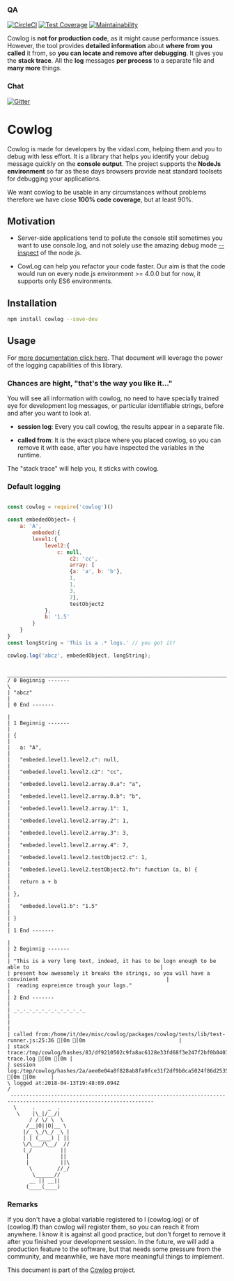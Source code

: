 <!--- destination qa rewrite begin -->
### QA
[![CircleCI](https://circleci.com/gh/vidaxl-com/cowlog/tree/master.svg?style=svg)](https://circleci.com/gh/vidaxl-com/cowlog/tree/master)
[![Test Coverage](https://api.codeclimate.com/v1/badges/d3fce811aecbe5c73ffb/test_coverage)](https://codeclimate.com/github/vidaxl-com/cowlog/test_coverage)
[![Maintainability](https://api.codeclimate.com/v1/badges/d3fce811aecbe5c73ffb/maintainability)](https://codeclimate.com/github/vidaxl-com/cowlog/maintainability)
<!--- 
[![Known Vulnerabilities](https://snyk.io/test/github/vidaxl-com/cowlog/badge.svg?targetFile=package.json)](https://snyk.io/test/github/vidaxl-com/cowlog?targetFile=package.json)
[![FOSSA Status](https://app.fossa.io/api/projects/git%2Bgithub.com%2Fvidaxl-com%2Fcowlog.svg?type=shield)](https://app.fossa.io/projects/git%2Bgithub.com%2Fvidaxl-com%2Fcowlog?ref=badge_shield)
[![Greenkeeper badge](https://badges.greenkeeper.io/vidaxl-com/cowlog.svg)](https://greenkeeper.io/)
-->
<!--- destination qa rewrite end -->

Cowlog is **not for production code**, as it might cause performance issues. However, the tool provides **detailed information** about **where from you called** it from, so **you can locate and remove after debugging**. It gives you the **stack trace**. All the **log** messages **per process** to a separate file and **many more** things.
<!--- source chat rewrite begin -->
### Chat
[![Gitter](https://badges.gitter.im/Join%20Chat.svg)](https://gitter.im/cowlog/Lobby)
<!--- source chat rewrite end -->
# Cowlog


Cowlog is made for developers by the vidaxl.com, helping them and you to debug with less effort. It is a library that helps you identify your debug message quickly
on the **console output**. The project supports the
**NodeJs environment** so far as these days browsers provide neat standard
toolsets for debugging your applications.

We want cowlog to be usable in any circumstances without problems therefore we
have close **100% code coverage**, but at least 90%.


## Motivation

- Server-side applications tend to pollute the console still sometimes you want
to use console.log, and not solely use the amazing debug mode
[--inspect](https://nodejs.org/en/docs/inspector/)
of the node.js.

- CowLog can help you refactor your code faster. Our aim is that the code would run on every node.js environment >= 4.0.0 
but for now, it supports only ES6 environments.

## Installation
```bash
npm install cowlog --save-dev
```

## Usage
For [more documentation click here](https://github.com/vidaxl-com/cowlog/blob/master/packages/cowlog/documentation/logging_functionality.md).
That document will leverage the power of the logging capabilities of this
library.

<!--- example begin -->
### Chances are hight, "that's the way you like it..."
You will see all information with cowlog, no need to have
specially trained eye for development log messages, or particular identifiable
strings, before and after you want to look at.

- **session log**: Every you call cowlog, the results appear in a
separate file. 

- **called from**: It is the exact place where you placed cowlog, so you can
remove it with ease, after you have inspected the variables in the
runtime.

The "stack trace" will help you, it sticks with cowlog.

### Default logging

```javascript

const cowlog = require('cowlog')()

const embededObject= {
    a: 'A',
        embeded:{
        level1:{
            level2:{
                c: null,
                    c2: 'cc',
                    array: [
                    {a: 'a', b: 'b'},
                    1,
                    1,
                    3,
                    7],
                    testObject2
            },
            b: '1.5'
        }
    }
}
const longString = 'This is a .* logs.' // you got it!

cowlog.log('abcz', embededObject, longString);

```


```
 ____________________________________________________________________________________________________________________
/ 0 Beginnig -------                                                                                                 \
| "abcz"                                                                                                             |
| 0 End -------   
                                                                                                   |
| 1 Beginnig -------                                                                                                 |
| {                                                                                                                  |
|   a: "A",                                                                                                          |
|   "embeded.level1.level2.c": null,                                                                                 |
|   "embeded.level1.level2.c2": "cc",                                                                                |
|   "embeded.level1.level2.array.0.a": "a",                                                                          |
|   "embeded.level1.level2.array.0.b": "b",                                                                          |
|   "embeded.level1.level2.array.1": 1,                                                                              |
|   "embeded.level1.level2.array.2": 1,                                                                              |
|   "embeded.level1.level2.array.3": 3,                                                                              |
|   "embeded.level1.level2.array.4": 7,                                                                              |
|   "embeded.level1.level2.testObject2.c": 1,                                                                        |
|   "embeded.level1.level2.testObject2.fn": function (a, b) {                                                        |
|   return a + b                                                                                                     |
| },                                                                                                                 |
|   "embeded.level1.b": "1.5"                                                                                        |
| }                                                                                                                  |
| 1 End -------      
                                                                                                |
| 2 Beginnig -------                                                                                                 |
| "This is a very long text, indeed, it has to be logn enough to be able to                                          |
| present how awesomely it breaks the strings, so you will have a convinient                                         |
|  reading expreience trough your logs."                                                                             |
| 2 End -------                                                                                                      |
| _-_-_-_-_-_-_-_-_-_-_-_                                                                                            |
|                                                                                                         |
| called from:/home/it/dev/misc/cowlog/packages/cowlog/tests/lib/test-runner.js:25:36 [0m [0m                              |
| stack trace:/tmp/cowlog/hashes/83/df9210502c9fa8ac6128e33fd68f3e247f2bf0b04011612b870e9b8eeb3c00_stack-trace.log [0m [0m |
| session log:/tmp/cowlog/hashes/2a/aee0e04a8f828ab8fa0fce31f2df9b8ca5024f86d25352fa437e53b95bb907_session.log [0m [0m     |
\ logged at:2018-04-13T19:48:09.094Z                                                                                 /
 --------------------------------------------------------------------------------------------------------------------
  \     .    _  .    
   \    |\_|/__/|    
       / / \/ \  \  
      /__|O||O|__ \
     |/_ \_/\_/ _\ |  
     | | (____) | ||  
     \/\___/\__/  //
     (_/         ||
      |          ||
      |          ||\   
       \        //_/  
        \______//
       __ || __||
      (____(____)

```

<!--- example end -->

### Remarks

If you don't have a global variable registered to l (cowlog.log) or of
(cowlog.lf) than cowlog will register them, so you can reach it from anywhere.
I know it is against all good practice, but don't forget to remove it after you 
finished your development session. In the future, we will 
add a production feature to the software, but that needs 
some pressure from the community, and meanwhile, we have 
more meaningful things to implement.

<!--- source part of cowlog begin -->
This document is part of the [Cowlog](https://github.com/vidaxl-com/cowlog) project.
<!--- source part of cowlog end -->
